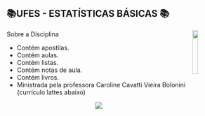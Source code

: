 
## 📚UFES - ESTATÍSTICAS BÁSICAS 📚
<img align="right" width="16%" src="https://user-images.githubusercontent.com/80075307/220129072-48d5ff96-a10d-4e0b-9024-9374bee2c0c2.svg">

Sobre a Disciplina
  * Contém apostilas.
  * Contém aulas.
  * Contém listas.
  * Contém notas de aula.
  * Contém livros.
  * Ministrada pela professora Caroline Cavatti Vieira Bolonini (currículo lattes abaixo)
  
<div align="center">
    <a href="http://lattes.cnpq.br/1581527326857035" target="_blank"
      ><img
        src="https://img.shields.io/badge/-Currículo Lattes-%230077B5?style=for-the-badge&logo=linkedin&logoColor=white"
        target="_blank"
  </div>
